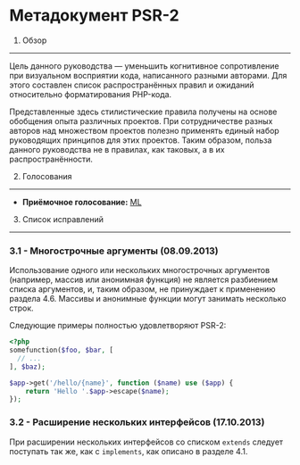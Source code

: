 Метадокумент PSR-2
===================

1. Обзор
----------

Цель данного руководства — уменьшить когнитивное сопротивление при
визуальном восприятии кода, написанного разными авторами. Для этого составлен
список распространённых правил и ожиданий относительно форматирования
PHP-кода.

Представленные здесь стилистические правила получены на основе обобщения опыта
различных проектов. При сотрудничестве разных авторов над множеством проектов
полезно применять единый набор руководящих принципов для этих проектов.
Таким образом, польза данного руководства не в правилах, как таковых,
а в их распространённости.

2. Голосования
--------

- **Приёмочное голосование:** [ML](https://groups.google.com/d/msg/php-fig/c-QVvnZdMQ0/TdDMdzKFpdIJ)


3. Список исправлений
---------

### 3.1 - Многострочные аргументы (08.09.2013)

Использование одного или нескольких многострочных аргументов (например, массив или анонимная функция) не является разбиением
списка аргументов, и, таким образом, не принуждает к применению раздела 4.6. Массивы и анонимные функции могут занимать несколько строк.

Следующие примеры полностью удовлетворяют PSR-2:

```php
<?php
somefunction($foo, $bar, [
  // ...
], $baz);

$app->get('/hello/{name}', function ($name) use ($app) { 
    return 'Hello '.$app->escape($name); 
});
```

### 3.2 - Расширение нескольких интерфейсов (17.10.2013)

При расширении нескольких интерфейсов со списком `extends` следует поступать так же, как с `implements`, как описано в разделе 4.1.

